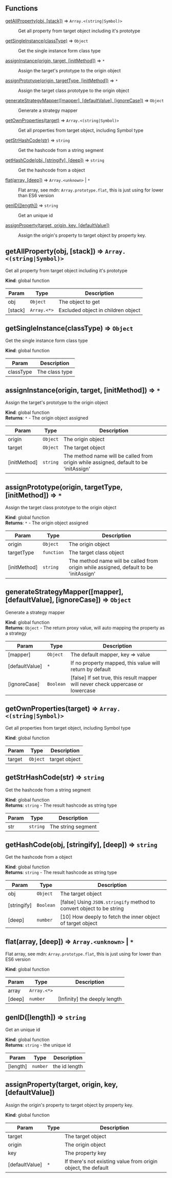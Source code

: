 ## Functions

<dl>
<dt><a href="#getAllProperty">getAllProperty(obj, [stack])</a> ⇒ <code>Array.&lt;(string|Symbol)&gt;</code></dt>
<dd><p>Get all property from target object including it&#39;s prototype</p>
</dd>
<dt><a href="#getSingleInstance">getSingleInstance(classType)</a> ⇒ <code>Object</code></dt>
<dd><p>Get the single instance form class type</p>
</dd>
<dt><a href="#assignInstance">assignInstance(origin, target, [initMethod])</a> ⇒ <code>*</code></dt>
<dd><p>Assign the target&#39;s prototype to the origin object</p>
</dd>
<dt><a href="#assignPrototype">assignPrototype(origin, targetType, [initMethod])</a> ⇒ <code>*</code></dt>
<dd><p>Assign the target class prototype to the origin object</p>
</dd>
<dt><a href="#generateStrategyMapper">generateStrategyMapper([mapper], [defaultValue], [ignoreCase])</a> ⇒ <code>Object</code></dt>
<dd><p>Generate a strategy mapper</p>
</dd>
<dt><a href="#getOwnProperties">getOwnProperties(target)</a> ⇒ <code>Array.&lt;(string|Symbol)&gt;</code></dt>
<dd><p>Get all properties from target object, including Symbol type</p>
</dd>
<dt><a href="#getStrHashCode">getStrHashCode(str)</a> ⇒ <code>string</code></dt>
<dd><p>Get the hashcode from a string segment</p>
</dd>
<dt><a href="#getHashCode">getHashCode(obj, [stringify], [deep])</a> ⇒ <code>string</code></dt>
<dd><p>Get the hashcode from a object</p>
</dd>
<dt><a href="#flat">flat(array, [deep])</a> ⇒ <code>Array.&lt;unknown&gt;</code> | <code>*</code></dt>
<dd><p>Flat array, see mdn: <code>Array.prototype.flat</code>, this is just using for lower than ES6 version</p>
</dd>
<dt><a href="#genID">genID([length])</a> ⇒ <code>string</code></dt>
<dd><p>Get an unique id</p>
</dd>
<dt><a href="#assignProperty">assignProperty(target, origin, key, [defaultValue])</a></dt>
<dd><p>Assign the origin&#39;s property to target object by property key.</p>
</dd>
</dl>

<a name="getAllProperty"></a>

## getAllProperty(obj, [stack]) ⇒ <code>Array.&lt;(string\|Symbol)&gt;</code>
Get all property from target object including it's prototype

**Kind**: global function  

| Param | Type | Description |
| --- | --- | --- |
| obj | <code>Object</code> | The object to get |
| [stack] | <code>Array.&lt;\*&gt;</code> | Excluded object in children object |

<a name="getSingleInstance"></a>

## getSingleInstance(classType) ⇒ <code>Object</code>
Get the single instance form class type

**Kind**: global function  

| Param | Description |
| --- | --- |
| classType | The class type |

<a name="assignInstance"></a>

## assignInstance(origin, target, [initMethod]) ⇒ <code>\*</code>
Assign the target's prototype to the origin object

**Kind**: global function  
**Returns**: <code>\*</code> - The origin object assigned  

| Param | Type | Description |
| --- | --- | --- |
| origin | <code>Object</code> | The origin object |
| target | <code>Object</code> | The target object |
| [initMethod] | <code>string</code> | The method name will be called from origin while assigned, default to be 'initAssign' |

<a name="assignPrototype"></a>

## assignPrototype(origin, targetType, [initMethod]) ⇒ <code>\*</code>
Assign the target class prototype to the origin object

**Kind**: global function  
**Returns**: <code>\*</code> - The origin object assigned  

| Param | Type | Description |
| --- | --- | --- |
| origin | <code>Object</code> | The origin object |
| targetType | <code>function</code> | The target class object |
| [initMethod] | <code>string</code> | The method name will be called from origin while assigned, default to be 'initAssign' |

<a name="generateStrategyMapper"></a>

## generateStrategyMapper([mapper], [defaultValue], [ignoreCase]) ⇒ <code>Object</code>
Generate a strategy mapper

**Kind**: global function  
**Returns**: <code>Object</code> - The return proxy value, will auto mapping the property as a strategy  

| Param | Type | Description |
| --- | --- | --- |
| [mapper] | <code>Object</code> | The default mapper, key => value |
| [defaultValue] | <code>\*</code> | If no property mapped, this value will return by default |
| [ignoreCase] | <code>Boolean</code> | [false]  If set true, this result mapper will never check uppercase or lowercase |

<a name="getOwnProperties"></a>

## getOwnProperties(target) ⇒ <code>Array.&lt;(string\|Symbol)&gt;</code>
Get all properties from target object, including Symbol type

**Kind**: global function  

| Param | Type | Description |
| --- | --- | --- |
| target | <code>Object</code> | target object |

<a name="getStrHashCode"></a>

## getStrHashCode(str) ⇒ <code>string</code>
Get the hashcode from a string segment

**Kind**: global function  
**Returns**: <code>string</code> - The result hashcode as string type  

| Param | Type | Description |
| --- | --- | --- |
| str | <code>string</code> | The string segment |

<a name="getHashCode"></a>

## getHashCode(obj, [stringify], [deep]) ⇒ <code>string</code>
Get the hashcode from a object

**Kind**: global function  
**Returns**: <code>string</code> - The result hashcode as string type  

| Param | Type | Description |
| --- | --- | --- |
| obj | <code>Object</code> | The target object |
| [stringify] | <code>Boolean</code> | [false]   Using `JSON.stringify` method to convert object to be string |
| [deep] | <code>number</code> | [10]            How deeply to fetch the inner object of target object |

<a name="flat"></a>

## flat(array, [deep]) ⇒ <code>Array.&lt;unknown&gt;</code> \| <code>\*</code>
Flat array, see mdn: `Array.prototype.flat`, this is just using for lower than ES6 version

**Kind**: global function  

| Param | Type | Description |
| --- | --- | --- |
| array | <code>Array.&lt;\*&gt;</code> |  |
| [deep] | <code>number</code> | [Infinity] the deeply length |

<a name="genID"></a>

## genID([length]) ⇒ <code>string</code>
Get an unique id

**Kind**: global function  
**Returns**: <code>string</code> - the unique id  

| Param | Type | Description |
| --- | --- | --- |
| [length] | <code>number</code> | the id length |

<a name="assignProperty"></a>

## assignProperty(target, origin, key, [defaultValue])
Assign the origin's property to target object by property key.

**Kind**: global function  

| Param | Type | Description |
| --- | --- | --- |
| target |  | The target object |
| origin |  | The origin object |
| key |  | The property key |
| [defaultValue] | <code>\*</code> | If there's not existing value from origin object, the default |

